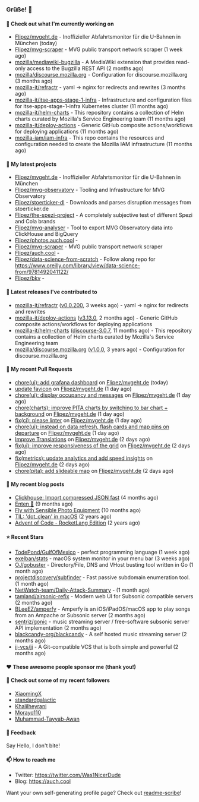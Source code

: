 ### Grüße! 👋

#### 👷 Check out what I'm currently working on

- [Flipez/mvgeht.de](https://github.com/Flipez/mvgeht.de) - Inoffizieller Abfahrtsmonitor für die U-Bahnen in München (today)
- [Flipez/mvg-scraper](https://github.com/Flipez/mvg-scraper) - MVG public transport network scraper (1 week ago)
- [mozilla/mediawiki-bugzilla](https://github.com/mozilla/mediawiki-bugzilla) - A MediaWiki extension that provides read-only access to the Bugzilla REST API (2 months ago)
- [mozilla/discourse.mozilla.org](https://github.com/mozilla/discourse.mozilla.org) - Configuration for discourse.mozilla.org (3 months ago)
- [mozilla-it/refractr](https://github.com/mozilla-it/refractr) - yaml -&gt; nginx for redirects and rewrites (3 months ago)
- [mozilla-it/itse-apps-stage-1-infra](https://github.com/mozilla-it/itse-apps-stage-1-infra) - Infrastructure and configuration files for itse-apps-stage-1-infra Kubernetes cluster (11 months ago)
- [mozilla-it/helm-charts](https://github.com/mozilla-it/helm-charts) - This repository contains a collection of Helm charts curated by Mozilla&#39;s Service Engineering team (11 months ago)
- [mozilla-it/deploy-actions](https://github.com/mozilla-it/deploy-actions) - Generic GitHub composite actions/workflows for deploying applications (11 months ago)
- [mozilla-iam/iam-infra](https://github.com/mozilla-iam/iam-infra) - This repo contains the resources and configuration needed to create the Mozilla IAM infrastructure (11 months ago)

#### 🌱 My latest projects

- [Flipez/mvgeht.de](https://github.com/Flipez/mvgeht.de) - Inoffizieller Abfahrtsmonitor für die U-Bahnen in München
- [Flipez/mvg-observatory](https://github.com/Flipez/mvg-observatory) - Tooling and Infrastructure for MVG Observatory
- [Flipez/stoerticker-dl](https://github.com/Flipez/stoerticker-dl) - Downloads and parses disruption messages from stoerticker.de
- [Flipez/the-spezi-project](https://github.com/Flipez/the-spezi-project) - A completely subjective test of different Spezi and Cola brands
- [Flipez/mvg-analyser](https://github.com/Flipez/mvg-analyser) - Tool to export MVG Observatory data into ClickHouse and BigQuery
- [Flipez/photos.auch.cool](https://github.com/Flipez/photos.auch.cool) - 
- [Flipez/mvg-scraper](https://github.com/Flipez/mvg-scraper) - MVG public transport network scraper
- [Flipez/auch.cool](https://github.com/Flipez/auch.cool) - 
- [Flipez/data-science-from-scratch](https://github.com/Flipez/data-science-from-scratch) - Follow along repo for https://www.oreilly.com/library/view/data-science-from/9781492041122/
- [Flipez/bkv](https://github.com/Flipez/bkv) - 


#### 🔭 Latest releases I've contributed to

- [mozilla-it/refractr](https://github.com/mozilla-it/refractr) ([v0.0.200](https://github.com/mozilla-it/refractr/releases/tag/v0.0.200), 3 weeks ago) - yaml -&gt; nginx for redirects and rewrites
- [mozilla-it/deploy-actions](https://github.com/mozilla-it/deploy-actions) ([v3.13.0](https://github.com/mozilla-it/deploy-actions/releases/tag/v3.13.0), 2 months ago) - Generic GitHub composite actions/workflows for deploying applications
- [mozilla-it/helm-charts](https://github.com/mozilla-it/helm-charts) ([discourse-3.0.7](https://github.com/mozilla-it/helm-charts/releases/tag/discourse-3.0.7), 11 months ago) - This repository contains a collection of Helm charts curated by Mozilla&#39;s Service Engineering team
- [mozilla/discourse.mozilla.org](https://github.com/mozilla/discourse.mozilla.org) ([v1.0.0](https://github.com/mozilla/discourse.mozilla.org/releases/tag/v1.0.0), 3 years ago) - Configuration for discourse.mozilla.org

#### 🔨 My recent Pull Requests

- [chore(ui): add grafana dashboard](https://github.com/Flipez/mvgeht.de/pull/41) on [Flipez/mvgeht.de](https://github.com/Flipez/mvgeht.de) (today)
- [update favicon](https://github.com/Flipez/mvgeht.de/pull/39) on [Flipez/mvgeht.de](https://github.com/Flipez/mvgeht.de) (1 day ago)
- [chore(ui): display occupancy and messages](https://github.com/Flipez/mvgeht.de/pull/38) on [Flipez/mvgeht.de](https://github.com/Flipez/mvgeht.de) (1 day ago)
- [chore(charts): improve PITA charts by switching to bar chart &#43; background](https://github.com/Flipez/mvgeht.de/pull/37) on [Flipez/mvgeht.de](https://github.com/Flipez/mvgeht.de) (1 day ago)
- [fix(ci): please linter](https://github.com/Flipez/mvgeht.de/pull/36) on [Flipez/mvgeht.de](https://github.com/Flipez/mvgeht.de) (1 day ago)
- [chore(ui): instead on data refresh, flash cards and map pins on departure](https://github.com/Flipez/mvgeht.de/pull/35) on [Flipez/mvgeht.de](https://github.com/Flipez/mvgeht.de) (1 day ago)
- [Improve Translations](https://github.com/Flipez/mvgeht.de/pull/34) on [Flipez/mvgeht.de](https://github.com/Flipez/mvgeht.de) (2 days ago)
- [fix(ui): improve responsiveness of the grid](https://github.com/Flipez/mvgeht.de/pull/33) on [Flipez/mvgeht.de](https://github.com/Flipez/mvgeht.de) (2 days ago)
- [fix(metrics): update analytics and add speed insights](https://github.com/Flipez/mvgeht.de/pull/32) on [Flipez/mvgeht.de](https://github.com/Flipez/mvgeht.de) (2 days ago)
- [chore(pita): add slideable map](https://github.com/Flipez/mvgeht.de/pull/31) on [Flipez/mvgeht.de](https://github.com/Flipez/mvgeht.de) (2 days ago)

#### 📜 My recent blog posts

- [Clickhouse: Import compressed JSON fast](https://auch.cool/posts/2024/zstd-json-clickhouse-import/) (4 months ago)
- [Enten 🦆](https://auch.cool/enten/) (9 months ago)
- [Fly with Sensible Photo Equipment](https://auch.cool/posts/2024/sensible-equipment/) (10 months ago)
- [TIL: &#39;dot_clean&#39; in macOS](https://auch.cool/posts/2023/til-dot-clean/) (2 years ago)
- [Advent of Code - RocketLang Edition](https://auch.cool/posts/2022/aoc-day-1/) (2 years ago)

#### ⭐ Recent Stars

- [TodePond/GulfOfMexico](https://github.com/TodePond/GulfOfMexico) - perfect programming language (1 week ago)
- [exelban/stats](https://github.com/exelban/stats) - macOS system monitor in your menu bar (3 weeks ago)
- [OJ/gobuster](https://github.com/OJ/gobuster) - Directory/File, DNS and VHost busting tool written in Go (1 month ago)
- [projectdiscovery/subfinder](https://github.com/projectdiscovery/subfinder) - Fast passive subdomain enumeration tool. (1 month ago)
- [NetWatch-team/Daily-Attack-Summary](https://github.com/NetWatch-team/Daily-Attack-Summary) -  (1 month ago)
- [tamland/airsonic-refix](https://github.com/tamland/airsonic-refix) - Modern web UI for Subsonic compatible servers (2 months ago)
- [BLeeEZ/amperfy](https://github.com/BLeeEZ/amperfy) - Amperfy is an iOS/iPadOS/macOS app to play songs from an Ampache or Subsonic server (2 months ago)
- [sentriz/gonic](https://github.com/sentriz/gonic) - music streaming server / free-software subsonic server API implementation (2 months ago)
- [blackcandy-org/blackcandy](https://github.com/blackcandy-org/blackcandy) - A self hosted music streaming server (2 months ago)
- [jj-vcs/jj](https://github.com/jj-vcs/jj) - A Git-compatible VCS that is both simple and powerful (2 months ago)

#### ❤️ These awesome people sponsor me (thank you!)


#### 👯 Check out some of my recent followers

- [XiaomingX](https://github.com/XiaomingX)
- [standardgalactic](https://github.com/standardgalactic)
- [Khalilheyrani](https://github.com/Khalilheyrani)
- [Morayo110](https://github.com/Morayo110)
- [Muhammad-Tayyab-Awan](https://github.com/Muhammad-Tayyab-Awan)

#### 💬 Feedback

Say Hello, I don't bite!

#### 📫 How to reach me

- Twitter: https://twitter.com/Was1NicerDude
- Blog: https://auch.cool

Want your own self-generating profile page? Check out [readme-scribe](https://github.com/muesli/readme-scribe)!
